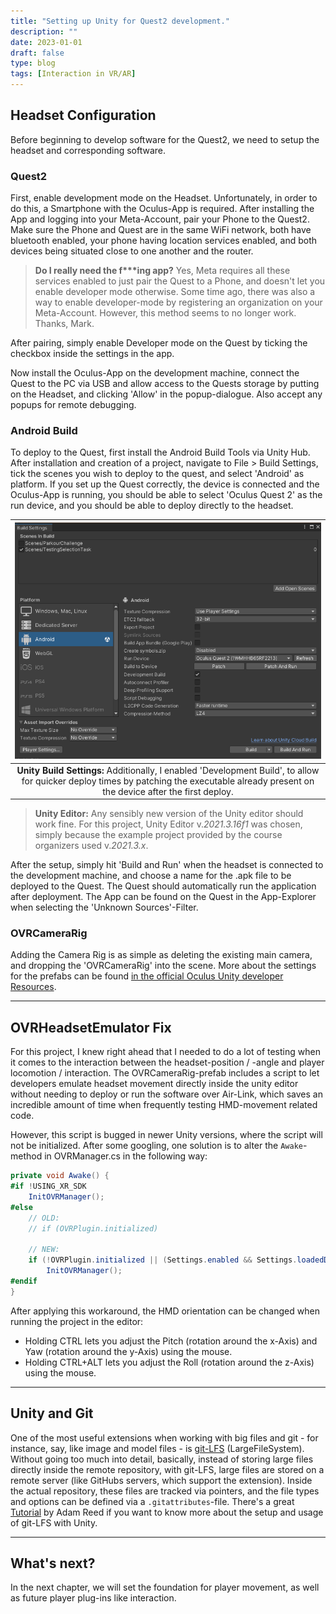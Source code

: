 ```yaml
---
title: "Setting up Unity for Quest2 development."
description: ""
date: 2023-01-01
draft: false
type: blog
tags: [Interaction in VR/AR]
---
```


## Headset Configuration
Before beginning to develop software for the Quest2, we need to setup the headset and corresponding software.

### Quest2
First, enable development mode on the Headset. Unfortunately, in order to do this, a Smartphone with the Oculus-App is required. After installing the App and logging into your Meta-Account, pair your Phone to the Quest2. Make sure the Phone and Quest are in the same WiFi network, both have bluetooth enabled, your phone having location services enabled, and both devices being situated close to one another and the router. 
>**Do I really need the f\*\*\*ing app?** Yes, Meta requires all these services enabled to just pair the Quest to a Phone, and doesn't let you enable developer mode otherwise. Some time ago, there was also a way to enable developer-mode by registering an organization on your Meta-Account. However, this method seems to no longer work. Thanks, Mark.

After pairing, simply enable Developer mode on the Quest by ticking the checkbox inside the settings in the app.

Now install the Oculus-App on the development machine, connect the Quest to the PC via USB and allow access to the Quests storage by putting on the Headset, and clicking 'Allow' in the popup-dialogue. Also accept any popups for remote debugging.

### Android Build
To deploy to the Quest, first install the Android Build Tools via Unity Hub. After installation and creation of a project, navigate to File > Build Settings, tick the scenes you wish to deploy to the quest, and select 'Android' as platform. If you set up the Quest correctly, the device is connected and the Oculus-App is running, you should be able to select 'Oculus Quest 2' as the run device, and you should be able to deploy directly to the headset.

| ![](unity-build-settings.png) |
|:--:|
| **Unity Build Settings:** Additionally, I enabled 'Development Build', to allow for quicker deploy times by patching the executable already present on the device after the first deploy. |

>**Unity Editor:** Any sensibly new version of the Unity editor should work fine. For this project, Unity Editor v.*2021.3.16f1* was chosen, simply because the example project provided by the course organizers used v.*2021.3.x*.

After the setup, simply hit 'Build and Run' when the headset is connected to the development machine, and choose a name for the .apk file to be deployed to the Quest. The Quest should automatically run the application after deployment. The App can be found on the Quest in the App-Explorer when selecting the 'Unknown Sources'-Filter.

### OVRCameraRig
Adding the Camera Rig is as simple as deleting the existing main camera, and dropping the 'OVRCameraRig' into the scene. More about the settings for the prefabs can be found [in the official Oculus Unity developer Resources](https://developer.oculus.com/documentation/unity/unity-add-camera-rig).

---

## OVRHeadsetEmulator Fix
For this project, I knew right ahead that I needed to do a lot of testing when it comes to the interaction between the headset-position / -angle and player locomotion / interaction. The OVRCameraRig-prefab includes a script to let developers emulate headset movement directly inside the unity editor without needing to deploy or run the software over Air-Link, which saves an incredible amount of time when frequently testing HMD-movement related code.

However, this script is bugged in newer Unity versions, where the script will not be initialized. After some googling, one solution is to alter the ```Awake```-method in OVRManager.cs in the following way:
```cs
private void Awake() {
#if !USING_XR_SDK
	InitOVRManager();
#else
    // OLD:
    // if (OVRPlugin.initialized)
    
    // NEW:
    if (!OVRPlugin.initialized || (Settings.enabled && Settings.loadedDeviceName == OPENVR_UNITY_NAME_STR))
        InitOVRManager();
#endif
}
```

After applying this workaround, the HMD orientation can be changed when running the project in the editor:
* Holding CTRL lets you adjust the Pitch (rotation around the x-Axis) and Yaw (rotation around the y-Axis) using the mouse.
* Holding CTRL+ALT lets you adjust the Roll (rotation around the z-Axis) using the mouse.

---

## Unity and Git
One of the most useful extensions when working with big files and git - for instance, say, like image and model files - is [git-LFS](https://git-lfs.com/) (LargeFileSystem). Without going too much into detail, basically, instead of storing large files directly inside the remote repository, with git-LFS, large files are stored on a remote server (like GitHubs servers, which support the extension). Inside the actual repository, these files are tracked via pointers, and the file types and options can be defined via a ```.gitattributes```-file. There's a great [Tutorial](https://adamwreed93.medium.com/how-to-set-up-git-lfs-into-your-unity-project-9fd276305fe7) by Adam Reed if you want to know more about the setup and usage of git-LFS with Unity.

---

## What's next?
In the next chapter, we will set the foundation for player movement, as well as future player plug-ins like interaction.